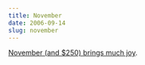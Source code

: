 ```yaml
---
title: November
date: 2006-09-14
slug: november
---
```

<p><a href="http://www.nintendo.co.jp/wii/topics/wii_preview/movie/lineup.html">November (and $250) brings much joy</a>.</p>